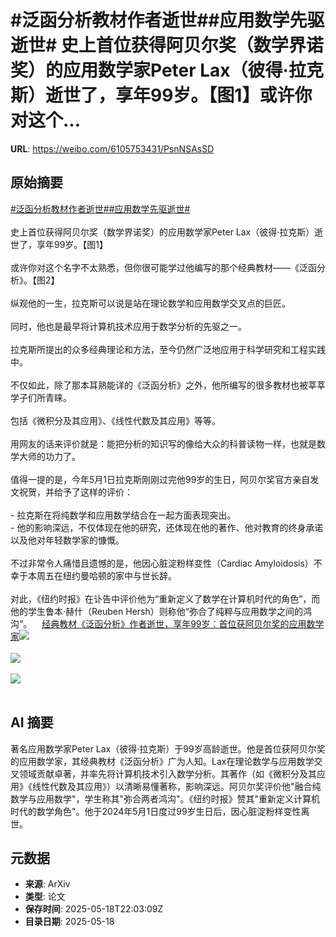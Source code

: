 # #泛函分析教材作者逝世##应用数学先驱逝世# 史上首位获得阿贝尔奖（数学界诺奖）的应用数学家Peter Lax（彼得·拉克斯）逝世了，享年99岁。【图1】或许你对这个...

**URL**: https://weibo.com/6105753431/PsnNSAsSD

## 原始摘要

<a href="https://m.weibo.cn/search?containerid=231522type%3D1%26t%3D10%26q%3D%23%E6%B3%9B%E5%87%BD%E5%88%86%E6%9E%90%E6%95%99%E6%9D%90%E4%BD%9C%E8%80%85%E9%80%9D%E4%B8%96%23&amp;extparam=%23%E6%B3%9B%E5%87%BD%E5%88%86%E6%9E%90%E6%95%99%E6%9D%90%E4%BD%9C%E8%80%85%E9%80%9D%E4%B8%96%23" data-hide=""><span class="surl-text">#泛函分析教材作者逝世#</span></a><a href="https://m.weibo.cn/search?containerid=231522type%3D1%26t%3D10%26q%3D%23%E5%BA%94%E7%94%A8%E6%95%B0%E5%AD%A6%E5%85%88%E9%A9%B1%E9%80%9D%E4%B8%96%23&amp;extparam=%23%E5%BA%94%E7%94%A8%E6%95%B0%E5%AD%A6%E5%85%88%E9%A9%B1%E9%80%9D%E4%B8%96%23" data-hide=""><span class="surl-text">#应用数学先驱逝世#</span></a> <br><br>史上首位获得阿贝尔奖（数学界诺奖）的应用数学家Peter Lax（彼得·拉克斯）逝世了，享年99岁。【图1】<br><br>或许你对这个名字不太熟悉，但你很可能学过他编写的那个经典教材——《泛函分析》。【图2】<br><br>纵观他的一生，拉克斯可以说是站在理论数学和应用数学交叉点的巨匠。<br><br>同时，他也是最早将计算机技术应用于数学分析的先驱之一。<br><br>拉克斯所提出的众多经典理论和方法，至今仍然广泛地应用于科学研究和工程实践中。<br><br>不仅如此，除了那本耳熟能详的《泛函分析》之外，他所编写的很多教材也被莘莘学子们所青睐。<br><br>包括《微积分及其应用》、《线性代数及其应用》等等。<br><br>用网友的话来评价就是：能把分析的知识写的像给大众的科普读物一样，也就是数学大师的功力了。<br><br>值得一提的是，今年5月1日拉克斯刚刚过完他99岁的生日，阿贝尔奖官方亲自发文祝贺，并给予了这样的评价：<br><br>- 拉克斯在将纯数学和应用数学结合在一起方面表现突出。<br>- 他的影响深远，不仅体现在他的研究，还体现在他的著作、他对教育的终身承诺以及他对年轻数学家的慷慨。<br><br>不过非常令人痛惜且遗憾的是，他因心脏淀粉样变性（Cardiac Amyloidosis）不幸于本周五在纽约曼哈顿的家中与世长辞。<br><br>对此，《纽约时报》在讣告中评价他为“重新定义了数学在计算机时代的角色”，而他的学生鲁本·赫什（Reuben Hersh）则称他“弥合了纯粹与应用数学之间的鸿沟”。<a href="https://weibo.cn/sinaurl?u=https%3A%2F%2Fmp.weixin.qq.com%2Fs%2F6rqwJ-2Zkb8-eMCG57t-vQ" data-hide=""><span class="url-icon"><img style="width: 1rem;height: 1rem" src="https://h5.sinaimg.cn/upload/2015/09/25/3/timeline_card_small_web_default.png" referrerpolicy="no-referrer"></span><span class="surl-text">经典教材《泛函分析》作者逝世，享年99岁：首位获阿贝尔奖的应用数学家</span></a><img style="" src="https://tvax2.sinaimg.cn/large/006Fd7o3ly1i1jl4tacjsj30u00gwgsa.jpg" referrerpolicy="no-referrer"><br><br><img style="" src="https://tvax4.sinaimg.cn/large/006Fd7o3ly1i1jl50ketaj30m80m8qdi.jpg" referrerpolicy="no-referrer"><br><br><img style="" src="https://tvax2.sinaimg.cn/large/006Fd7o3ly1i1jl5kiu77j30u00qyqek.jpg" referrerpolicy="no-referrer"><br><br>

## AI 摘要

著名应用数学家Peter Lax（彼得·拉克斯）于99岁高龄逝世。他是首位获阿贝尔奖的应用数学家，其经典教材《泛函分析》广为人知。Lax在理论数学与应用数学交叉领域贡献卓著，并率先将计算机技术引入数学分析。其著作（如《微积分及其应用》《线性代数及其应用》）以清晰易懂著称，影响深远。阿贝尔奖评价他"融合纯数学与应用数学"，学生称其"弥合两者鸿沟"。《纽约时报》赞其"重新定义计算机时代的数学角色"。他于2024年5月1日度过99岁生日后，因心脏淀粉样变性离世。

## 元数据

- **来源**: ArXiv
- **类型**: 论文
- **保存时间**: 2025-05-18T22:03:09Z
- **目录日期**: 2025-05-18
